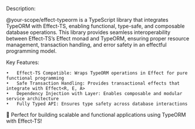Description:

@your-scope/effect-typeorm is a TypeScript library that integrates TypeORM with Effect-TS, enabling functional, type-safe, and composable database operations. This library provides seamless interoperability between Effect-TS’s Effect monad and TypeORM, ensuring proper resource management, transaction handling, and error safety in an effectful programming model.

Key Features:

	•	Effect-TS Compatible: Wraps TypeORM operations in Effect for pure functional programming
	•	Safe Transaction Handling: Provides transactional effects that integrate with Effect<R, E, A>
	•	Dependency Injection with Layer: Enables composable and modular service architecture
	•	Fully Typed API: Ensures type safety across database interactions

🚀 Perfect for building scalable and functional applications using TypeORM with Effect-TS!

